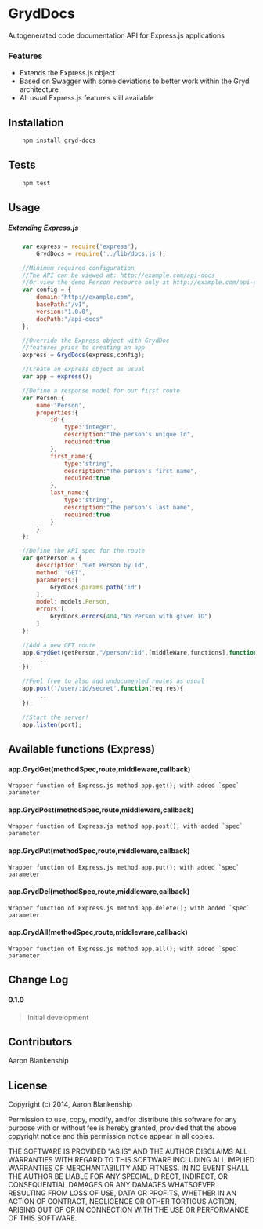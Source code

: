 GrydDocs
=========
Autogenerated code documentation API for Express.js applications

### Features
  - Extends the Express.js object
  - Based on Swagger with some deviations to better work within the Gryd architecture
  - All usual Express.js features still available

Installation
----

```js
    npm install gryd-docs
```
Tests
--------------

```js
    npm test
```

Usage
----

##### Extending Express.js
```js
    var express = require('express'),
        GrydDocs = require('../lib/docs.js');

    //Minimum required configuration
    //The API can be viewed at: http://example.com/api-docs
    //Or view the demo Person resource only at http://example.com/api-docs/person
    var config = {
        domain:"http://example.com",
        basePath:"/v1",
        version:"1.0.0",
        docPath:"/api-docs"
    };

    //Override the Express object with GrydDoc
    //features prior to creating an app
    express = GrydDocs(express,config);

    //Create an express object as usual
    var app = express();

    //Define a response model for our first route
    var Person:{
        name:'Person',
        properties:{
            id:{
                type:'integer',
                description:"The person's unique Id",
                required:true
            },
            first_name:{
                type:'string',
                description:"The person's first name",
                required:true
            },
            last_name:{
                type:'string',
                description:"The person's last name",
                required:true
            }
        }
    };

    //Define the API spec for the route
    var getPerson = {
        description: "Get Person by Id",
        method: "GET",
        parameters:[
            GrydDocs.params.path('id')
        ],
        model: models.Person,
        errors:[
            GrydDocs.errors(404,"No Person with given ID")
        ]
    };

    //Add a new GET route
    app.GrydGet(getPerson,"/person/:id",[middleWare,functions],function(req,res){
        ...
    });

    //Feel free to also add undocumented routes as usual
    app.post('/user/:id/secret',function(req,res){
        ...
    });

    //Start the server!
    app.listen(port);
```


Available functions (Express)
----

#### app.GrydGet(methodSpec,route,middleware,callback)
    Wrapper function of Express.js method app.get(); with added `spec` parameter

#### app.GrydPost(methodSpec,route,middleware,callback)
    Wrapper function of Express.js method app.post(); with added `spec` parameter

#### app.GrydPut(methodSpec,route,middleware,callback)
    Wrapper function of Express.js method app.put(); with added `spec` parameter

#### app.GrydDel(methodSpec,route,middleware,callback)
    Wrapper function of Express.js method app.delete(); with added `spec` parameter

#### app.GrydAll(methodSpec,route,middleware,callback)
    Wrapper function of Express.js method app.all(); with added `spec` parameter



Change Log
----
#### 0.1.0
>Initial development


Contributors
----
Aaron Blankenship


License
----

Copyright (c) 2014, Aaron Blankenship

Permission to use, copy, modify, and/or distribute this software for any purpose with or without fee is hereby granted, provided that the above copyright notice and this permission notice appear in all copies.

THE SOFTWARE IS PROVIDED "AS IS" AND THE AUTHOR DISCLAIMS ALL WARRANTIES WITH REGARD TO THIS SOFTWARE INCLUDING ALL IMPLIED WARRANTIES OF MERCHANTABILITY AND FITNESS. IN NO EVENT SHALL THE AUTHOR BE LIABLE FOR ANY SPECIAL, DIRECT, INDIRECT, OR CONSEQUENTIAL DAMAGES OR ANY DAMAGES WHATSOEVER RESULTING FROM LOSS OF USE, DATA OR PROFITS, WHETHER IN AN ACTION OF CONTRACT, NEGLIGENCE OR OTHER TORTIOUS ACTION, ARISING OUT OF OR IN CONNECTION WITH THE USE OR PERFORMANCE OF THIS SOFTWARE.